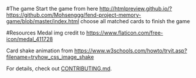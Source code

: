 #The game 
Start the game from here http://htmlpreview.github.io/?https://github.com/Mohsenggg/fend-project-memory-game/blob/master/index.html
choose all matched cards to finish the game


#Resources
Medal img credit to https://www.flaticon.com/free-icon/medal_411728

Card shake animation from  https://www.w3schools.com/howto/tryit.asp?filename=tryhow_css_image_shake



For details, check out [CONTRIBUTING.md](CONTRIBUTING.md).
